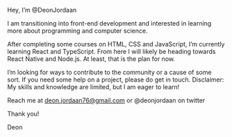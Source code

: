 Hey, I’m @DeonJordaan

I am transitioning into front-end development and interested in learning more about programming and computer science.

After completing some courses on HTML, CSS and JavaScript, I’m currently learning React and TypeScript. From here I will likely be heading towards React Native and Node.js. At least, that is the plan for now.

I’m looking for ways to contribute to the community or a cause of some sort. If you need some help on a project, please do get in touch. Disclaimer: My skills and knowledge are limited, but I am eager to learn!

Reach me at deon.jordaan76@gmail.com or @deonjordaan on twitter

Thank you!

Deon
